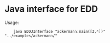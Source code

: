 Java interface for EDD
======================

Usage:

        java EDDJInterface "ackermann:main([3,4])" "../examples/ackermann/"
